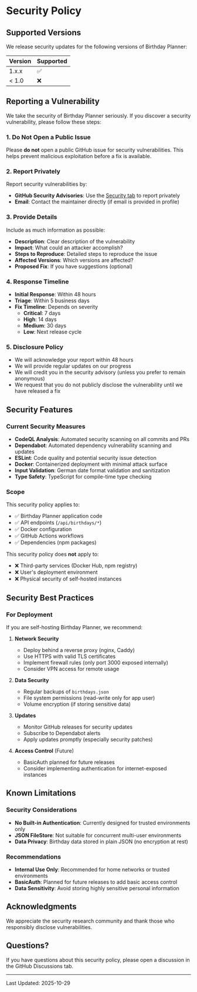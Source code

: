 # Security Policy

## Supported Versions

We release security updates for the following versions of Birthday Planner:

| Version | Supported          |
| ------- | ------------------ |
| 1.x.x   | :white_check_mark: |
| < 1.0   | :x:                |

## Reporting a Vulnerability

We take the security of Birthday Planner seriously. If you discover a security vulnerability, please follow these steps:

### 1. Do Not Open a Public Issue

Please **do not** open a public GitHub issue for security vulnerabilities. This helps prevent malicious exploitation before a fix is available.

### 2. Report Privately

Report security vulnerabilities by:

- **GitHub Security Advisories**: Use the [Security tab](../../security/advisories/new) to report privately
- **Email**: Contact the maintainer directly (if email is provided in profile)

### 3. Provide Details

Include as much information as possible:

- **Description**: Clear description of the vulnerability
- **Impact**: What could an attacker accomplish?
- **Steps to Reproduce**: Detailed steps to reproduce the issue
- **Affected Versions**: Which versions are affected?
- **Proposed Fix**: If you have suggestions (optional)

### 4. Response Timeline

- **Initial Response**: Within 48 hours
- **Triage**: Within 5 business days
- **Fix Timeline**: Depends on severity
  - **Critical**: 7 days
  - **High**: 14 days
  - **Medium**: 30 days
  - **Low**: Next release cycle

### 5. Disclosure Policy

- We will acknowledge your report within 48 hours
- We will provide regular updates on our progress
- We will credit you in the security advisory (unless you prefer to remain anonymous)
- We request that you do not publicly disclose the vulnerability until we have released a fix

## Security Features

### Current Security Measures

- **CodeQL Analysis**: Automated security scanning on all commits and PRs
- **Dependabot**: Automated dependency vulnerability scanning and updates
- **ESLint**: Code quality and potential security issue detection
- **Docker**: Containerized deployment with minimal attack surface
- **Input Validation**: German date format validation and sanitization
- **Type Safety**: TypeScript for compile-time type checking

### Scope

This security policy applies to:

- ✅ Birthday Planner application code
- ✅ API endpoints (`/api/birthdays/*`)
- ✅ Docker configuration
- ✅ GitHub Actions workflows
- ✅ Dependencies (npm packages)

This security policy does **not** apply to:

- ❌ Third-party services (Docker Hub, npm registry)
- ❌ User's deployment environment
- ❌ Physical security of self-hosted instances

## Security Best Practices

### For Deployment

If you are self-hosting Birthday Planner, we recommend:

1. **Network Security**
   - Deploy behind a reverse proxy (nginx, Caddy)
   - Use HTTPS with valid TLS certificates
   - Implement firewall rules (only port 3000 exposed internally)
   - Consider VPN access for remote usage

2. **Data Security**
   - Regular backups of `birthdays.json`
   - File system permissions (read-write only for app user)
   - Volume encryption (if storing sensitive data)

3. **Updates**
   - Monitor GitHub releases for security updates
   - Subscribe to Dependabot alerts
   - Apply updates promptly (especially security patches)

4. **Access Control** (Future)
   - BasicAuth planned for future releases
   - Consider implementing authentication for internet-exposed instances

## Known Limitations

### Security Considerations

- **No Built-in Authentication**: Currently designed for trusted environments only
- **JSON FileStore**: Not suitable for concurrent multi-user environments
- **Data Privacy**: Birthday data stored in plain JSON (no encryption at rest)

### Recommendations

- **Internal Use Only**: Recommended for home networks or trusted environments
- **BasicAuth**: Planned for future releases to add basic access control
- **Data Sensitivity**: Avoid storing highly sensitive personal information

## Acknowledgments

We appreciate the security research community and thank those who responsibly disclose vulnerabilities.

## Questions?

If you have questions about this security policy, please open a discussion in the GitHub Discussions tab.

---

Last Updated: 2025-10-29
